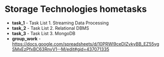 # Storage Technologies hometasks

* **task_1** - Task List 1. Streaming Data Processing
* **task_2** - Task List 2. Relational DBMS
* **task_3** - Task List 3. MongoDB
* **group_work** - https://docs.google.com/spreadsheets/d/10PRWI9ceDIZvkyBB_EZ55ygSMxEzPfxBC63RnyV1--M/edit#gid=437071335

